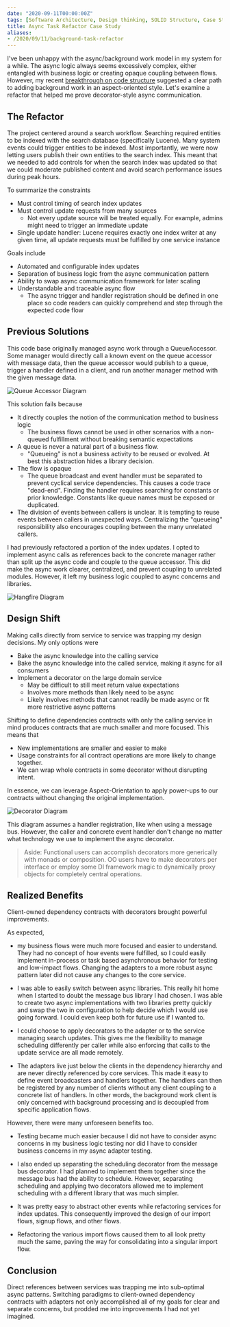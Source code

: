 ```yaml
---
date: "2020-09-11T00:00:00Z"
tags: [Software Architecture, Design thinking, SOLID Structure, Case Study, Scaling, Decorator, AOP]
title: Async Task Refactor Case Study
aliases:
- /2020/09/11/background-task-refactor
---
```


I've been unhappy with the async/background work model in my system for a while. The async logic always seems excessively complex, either entangled with business logic or creating opaque coupling between flows. However, my recent [breakthrough on code structure](../../posts/2020/2020-07-10-Synthesizing-Structure.md) suggested a clear path to adding background work in an aspect-oriented style. Let's examine a refactor that helped me prove decorator-style async communication.
<!--more-->

## The Refactor
The project centered around a search workflow. Searching required entities to be indexed with the search database (specifically Lucene). Many system events could trigger entities to be indexed. Most importantly, we were now letting users publish their own entities to the search index. This meant that we needed to add controls for when the search index was updated so that we could moderate published content and avoid search performance issues during peak hours.

To summarize the constraints
- Must control timing of search index updates
- Must control update requests from many sources 
  - Not every update source will be treated equally. For example, admins might need to trigger an immediate update
- Single update handler: Lucene requires exactly one index writer at any given time, all update requests must be fulfilled by one service instance

Goals include
- Automated and configurable index updates
- Separation of business logic from the async communication pattern
- Ability to swap async communication framework for later scaling
- Understandable and traceable async flow 
  - The async trigger and handler registration should be defined in one place so code readers can quickly comprehend and step through the expected code flow

## Previous Solutions

This code base originally managed async work through a QueueAccessor. Some manager would directly call a known event on the queue accessor with message data, then the queue accessor would publish to a queue, trigger a handler defined in a client, and run another manager method with the given message data.

![Queue Accessor Diagram](../../../static/post-media/Background-Task-Refactor/QueueAccessor.drawio.svg)

This solution fails because
- It directly couples the notion of the communication method to business logic
  - The business flows cannot be used in other scenarios with a non-queued fulfillment without breaking semantic expectations
- A queue is never a natural part of a business flow. 
  - "Queueing" is not a business activity to be reused or evolved. At best this abstraction hides a library decision.
- The flow is opaque
  - The queue broadcast and event handler must be separated to prevent cyclical service dependencies. This causes a code trace "dead-end". Finding the handler requires searching for constants or prior knowledge. Constants like queue names must be exposed or duplicated.
- The division of events between callers is unclear. It is tempting to reuse events between callers in unexpected ways. Centralizing the "queueing" responsibility also encourages coupling between the many unrelated callers.

I had previously refactored a portion of the index updates. I opted to implement async calls as references back to the concrete manager rather than split up the async code and couple to the queue accessor. This did make the async work clearer, centralized, and prevent coupling to unrelated modules. However, it left my business logic coupled to async concerns and libraries.

![Hangfire Diagram](../../../static/post-media/Background-Task-Refactor/Hangfire.drawio.svg)

## Design Shift

Making calls directly from service to service was trapping my design decisions. My only options were
- Bake the async knowledge into the calling service
- Bake the async knowledge into the called service, making it async for all consumers
- Implement a decorator on the large domain service
  -  May be difficult to still meet return value expectations
  -  Involves more methods than likely need to be async
  -  Likely involves methods that cannot readily be made async or fit more restrictive async patterns

Shifting to define dependencies contracts with only the calling service in mind produces contracts that are much smaller and more focused. This means that
- New implementations are smaller and easier to make
- Usage constraints for all contract operations are more likely to change together.
- We can wrap whole contracts in some decorator without disrupting intent.

In essence, we can leverage Aspect-Orientation to apply power-ups to our contracts without changing the original implementation.

![Decorator Diagram](../../../static/post-media/Background-Task-Refactor/Decorator.drawio.svg)
<!-- making this diagram makes me realize that the IHandlerRegistration interface belongs to the handler client, but source dependencies are only supposed to point in... How are adapters supposed to consume libraries? It seems silly to abstract every framework from the adapters that are specifically there to bridge the frameworks into the use cases. Nevermind. The adapter is the library that is being extended. It provides the abstraction for the client to consume  -->

This diagram assumes a handler registration, like when using a message bus. However, the caller and concrete event handler don't change no matter what technology we use to implement the async decorator. 

> Aside: Functional users can accomplish decorators more generically with monads or composition. OO users have to make decorators per interface or employ some DI framework magic to dynamically proxy objects for completely central operations.


## Realized Benefits
Client-owned dependency contracts with decorators brought powerful improvements.

As expected,
- my business flows were much more focused and easier to understand. They had no concept of how events were fulfilled, so I could easily implement in-process or task based asynchronous behavior for testing and low-impact flows. Changing the adapters to a more robust async pattern later did not cause any changes to the core service.

- I was able to easily switch between async libraries. This really hit home when I started to doubt the message bus library I had chosen. I was able to create two async implementations with two libraries pretty quickly and swap the two in configuration to help decide which I would use going forward. I could even keep both for future use if I wanted to. 

- I could choose to apply decorators to the adapter or to the service managing search updates. This gives me the flexibility to manage scheduling differently per caller while also enforcing that calls to the update service are all made remotely.

- The adapters live just below the clients in the dependency hierarchy and are never directly referenced by core services. This made it easy to define event broadcasters and handlers together. The handlers can then be registered by any number of clients without any client coupling to a concrete list of handlers. In other words, the background work client is only concerned with background processing and is decoupled from specific application flows.

However, there were many unforeseen benefits too. 

- Testing became much easier because I did not have to consider async concerns in my business logic testing nor did I have to consider business concerns in my async adapter testing.

- I also ended up separating the scheduling decorator from the message bus decorator. I had planned to implement them together since the message bus had the ability to schedule. However, separating scheduling and applying two decorators allowed me to implement scheduling with a different library that was much simpler.

- It was pretty easy to abstract other events while refactoring services for index updates. This consequently improved the design of our import flows, signup flows, and other flows.

- Refactoring the various import flows caused them to all look pretty much the same, paving the way for consolidating into a singular import flow.

## Conclusion

Direct references between services was trapping me into sub-optimal async patterns. Switching paradigms to client-owned dependency contracts with adapters not only accomplished all of my goals for clear and separate concerns, but prodded me into improvements I had not yet imagined.